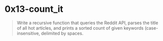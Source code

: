 # 0x13-count_it
> Write a recursive function that queries the Reddit API, parses the title of all hot articles, and prints a sorted count of given keywords (case-insensitive, delimited by spaces.

